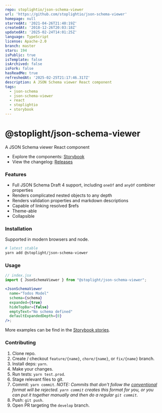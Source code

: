 ```yaml
---
repo: stoplightio/json-schema-viewer
url: 'https://github.com/stoplightio/json-schema-viewer'
homepage: null
starredAt: '2021-04-26T21:40:19Z'
createdAt: '2018-12-26T20:03:18Z'
updatedAt: '2025-02-24T14:01:25Z'
language: TypeScript
license: Apache-2.0
branch: master
stars: 194
isPublic: true
isTemplate: false
isArchived: false
isFork: false
hasReadMe: true
refreshedAt: '2025-02-25T21:17:46.317Z'
description: A JSON Schema viewer React component
tags:
  - json-schema
  - json-schema-viewer
  - react
  - stoplightio
  - storybook
---
```


# @stoplight/json-schema-viewer

A JSON Schema viewer React component

- Explore the components: [Storybook](https://stoplightio.github.io/json-schema-viewer)
- View the changelog: [Releases](https://github.com/stoplightio/json-schema-viewer/releases)

### Features

- Full JSON Schema Draft 4 support, including `oneOf` and `anyOf` combiner properties
- Renders complicated nested objects to any depth
- Renders validation properties and markdown descriptions
- Capable of linking resolved \$refs
- Theme-able
- Collapsible

### Installation

Supported in modern browsers and node.

```bash
# latest stable
yarn add @stoplight/json-schema-viewer
```

### Usage

```jsx
// index.jsx
import { JsonSchemaViewer } from "@stoplight/json-schema-viewer";

<JsonSchemaViewer
  name="Todos Model"
  schema={schema}
  expanded={true}
  hideTopBar={false}
  emptyText="No schema defined"
  defaultExpandedDepth={0}
/>;
```

More examples can be find in the [Storybook stories](./src/__stories__/JsonSchemaViewer.tsx).

### Contributing

1. Clone repo.
2. Create / checkout `feature/{name}`, `chore/{name}`, or `fix/{name}` branch.
3. Install deps: `yarn`.
4. Make your changes.
5. Run tests: `yarn test.prod`.
6. Stage relevant files to git.
7. Commit: `yarn commit`. _NOTE: Commits that don't follow the [conventional](https://github.com/marionebl/commitlint/tree/master/%40commitlint/config-conventional) format will be rejected. `yarn commit` creates this format for you, or you can put it together manually and then do a regular `git commit`._
8. Push: `git push`.
9. Open PR targeting the `develop` branch.
